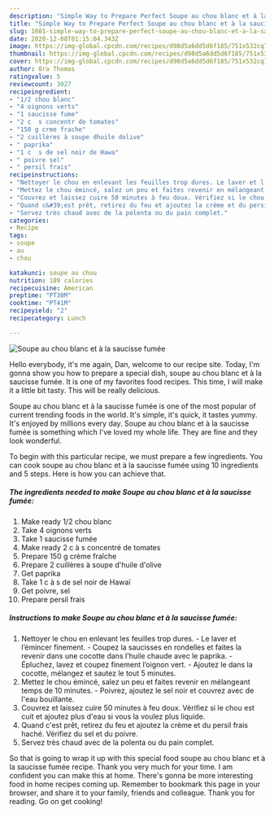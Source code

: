 ```yaml
---
description: "Simple Way to Prepare Perfect Soupe au chou blanc et à la saucisse fumée"
title: "Simple Way to Prepare Perfect Soupe au chou blanc et à la saucisse fumée"
slug: 1601-simple-way-to-prepare-perfect-soupe-au-chou-blanc-et-a-la-saucisse-fumee
date: 2020-12-08T01:15:04.343Z
image: https://img-global.cpcdn.com/recipes/d98d5a6dd5d6f185/751x532cq70/soupe-au-chou-blanc-et-a-la-saucisse-fumee-photo-principale-de-la-recette.jpg
thumbnail: https://img-global.cpcdn.com/recipes/d98d5a6dd5d6f185/751x532cq70/soupe-au-chou-blanc-et-a-la-saucisse-fumee-photo-principale-de-la-recette.jpg
cover: https://img-global.cpcdn.com/recipes/d98d5a6dd5d6f185/751x532cq70/soupe-au-chou-blanc-et-a-la-saucisse-fumee-photo-principale-de-la-recette.jpg
author: Ora Thomas
ratingvalue: 5
reviewcount: 3027
recipeingredient:
- "1/2 chou blanc"
- "4 oignons verts"
- "1 saucisse fume"
- "2 c  s concentr de tomates"
- "150 g crme frache"
- "2 cuillères à soupe dhuile dolive"
- " paprika"
- "1 c  s de sel noir de Hawa"
- " poivre sel"
- " persil frais"
recipeinstructions:
- "Nettoyer le chou en enlevant les feuilles trop dures. Le laver et l’émincer finement. Coupez la saucisses en rondelles et faites la revenir dans une cocotte dans l&#39;huile chaude avec le paprika. Épluchez, lavez et coupez finement l’oignon vert. Ajoutez le dans la cocotte, mélangez et sautez le tout 5 minutes."
- "Mettez le chou émincé, salez un peu et faites revenir en mélangeant temps de 10 minutes. Poivrez, ajoutez le sel noir et couvrez avec de l&#39;eau bouillante."
- "Couvrez et laissez cuire 50 minutes à feu doux. Vérifiez si le chou est cuit et ajoutez plus d&#39;eau si vous la voulez plus liquide."
- "Quand c&#39;est prêt, retirez du feu et ajoutez la crème et du persil frais haché. Vérifiez du sel et du poivre."
- "Servez très chaud avec de la polenta ou du pain complet."
categories:
- Recipe
tags:
- soupe
- au
- chou

katakunci: soupe au chou 
nutrition: 189 calories
recipecuisine: American
preptime: "PT30M"
cooktime: "PT41M"
recipeyield: "2"
recipecategory: Lunch

---
```



![Soupe au chou blanc et à la saucisse fumée](https://img-global.cpcdn.com/recipes/d98d5a6dd5d6f185/751x532cq70/soupe-au-chou-blanc-et-a-la-saucisse-fumee-photo-principale-de-la-recette.jpg)

Hello everybody, it's me again, Dan, welcome to our recipe site. Today, I'm gonna show you how to prepare a special dish, soupe au chou blanc et à la saucisse fumée. It is one of my favorites food recipes. This time, I will make it a little bit tasty. This will be really delicious.

Soupe au chou blanc et à la saucisse fumée is one of the most popular of current trending foods in the world. It's simple, it's quick, it tastes yummy. It's enjoyed by millions every day. Soupe au chou blanc et à la saucisse fumée is something which I've loved my whole life. They are fine and they look wonderful.




To begin with this particular recipe, we must prepare a few ingredients. You can cook soupe au chou blanc et à la saucisse fumée using 10 ingredients and 5 steps. Here is how you can achieve that.

<!--inarticleads1-->

##### The ingredients needed to make Soupe au chou blanc et à la saucisse fumée:

1. Make ready 1/2 chou blanc
1. Take 4 oignons verts
1. Take 1 saucisse fumée
1. Make ready 2 c à s concentré de tomates
1. Prepare 150 g crème fraîche
1. Prepare 2 cuillères à soupe d&#39;huile d&#39;olive
1. Get  paprika
1. Take 1 c à s de sel noir de Hawaï
1. Get  poivre, sel
1. Prepare  persil frais




<!--inarticleads2-->

##### Instructions to make Soupe au chou blanc et à la saucisse fumée:

1. Nettoyer le chou en enlevant les feuilles trop dures. - Le laver et l’émincer finement. - Coupez la saucisses en rondelles et faites la revenir dans une cocotte dans l&#39;huile chaude avec le paprika. - Épluchez, lavez et coupez finement l’oignon vert. - Ajoutez le dans la cocotte, mélangez et sautez le tout 5 minutes.
1. Mettez le chou émincé, salez un peu et faites revenir en mélangeant temps de 10 minutes. - Poivrez, ajoutez le sel noir et couvrez avec de l&#39;eau bouillante.
1. Couvrez et laissez cuire 50 minutes à feu doux. Vérifiez si le chou est cuit et ajoutez plus d&#39;eau si vous la voulez plus liquide.
1. Quand c&#39;est prêt, retirez du feu et ajoutez la crème et du persil frais haché. Vérifiez du sel et du poivre.
1. Servez très chaud avec de la polenta ou du pain complet.




So that is going to wrap it up with this special food soupe au chou blanc et à la saucisse fumée recipe. Thank you very much for your time. I am confident you can make this at home. There's gonna be more interesting food in home recipes coming up. Remember to bookmark this page in your browser, and share it to your family, friends and colleague. Thank you for reading. Go on get cooking!
